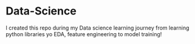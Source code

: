 # Data-Science

I created this repo during my Data science learning journey from learning python libraries yo EDA, feature engineering to model training! 

